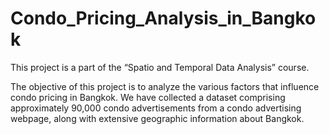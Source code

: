 # Condo_Pricing_Analysis_in_Bangkok
This project is a part of the “Spatio and Temporal Data Analysis” course.

The objective of this project is to analyze the various factors that influence condo pricing in Bangkok. We have collected a dataset comprising approximately 90,000 condo advertisements from a condo advertising webpage, along with extensive geographic information about Bangkok.
